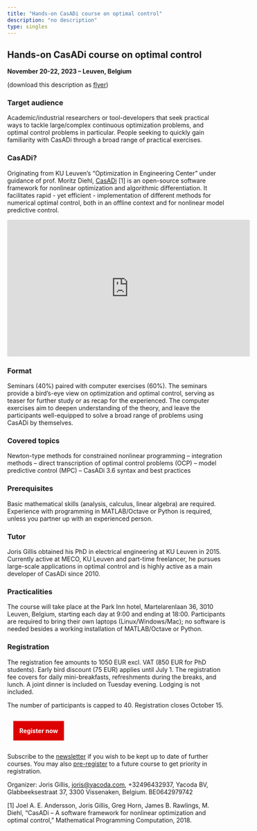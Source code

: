 ```yaml
---
title: "Hands-on CasADi course on optimal control"
description: "no description"
type: singles
---
```


## Hands-on CasADi course on optimal control

**November 20-22, 2023 – Leuven, Belgium**

(download this description as [flyer](ocp2023.pdf))

### Target audience
Academic/industrial researchers or tool-developers that seek practical ways to tackle large/complex continuous optimization problems, and optimal control problems in particular. People seeking to quickly gain familiarity with CasADi through a broad range of practical exercises.

### CasADi?
Originating from KU Leuven’s “Optimization in Engineering Center” under guidance of prof. Moritz Diehl, [CasADi](http://casadi.org) [1] is an open-source software framework for nonlinear optimization and algorithmic differentiation. It facilitates rapid - yet efficient - implementation of different methods for numerical optimal control, both in an offline context and for nonlinear model predictive control.

<iframe width="560" height="315" src="https://www.youtube.com/embed/aygB4COWHCs" frameborder="0" allow="autoplay; encrypted-media" allowfullscreen></iframe>


### Format
Seminars (40%) paired with computer exercises (60%). The seminars provide a bird’s-eye view on optimization and optimal control, serving as teaser for further study or as recap for the experienced. The computer exercises aim to deepen understanding of the theory, and leave the participants well-equipped to solve a broad range of problems using CasADi by themselves.

### Covered topics
Newton-type methods for constrained nonlinear programming – integration methods – direct transcription of optimal control problems (OCP) – model predictive control (MPC) – CasADi 3.6 syntax and best practices

### Prerequisites
Basic mathematical skills (analysis, calculus, linear algebra) are required. Experience with programming in MATLAB/Octave or Python is required, unless you partner up with an experienced person.

### Tutor
Joris Gillis obtained his PhD in electrical engineering at KU Leuven in 2015. Currently active at MECO, KU Leuven and part-time freelancer, he pursues large-scale applications in optimal control and is highly active as a main developer of CasADi since 2010.

### Practicalities
The course will take place at the Park Inn hotel, Martelarenlaan 36, 3010 Leuven, Belgium, starting each day at 9:00 and ending at 18:00.
Participants are required to bring their own laptops (Linux/Windows/Mac); no software is needed besides a working installation of MATLAB/Octave or Python.

### Registration

The registration fee amounts to 1050 EUR excl. VAT (850 EUR for PhD students). Early bird discount (75 EUR) applies until July 1. The registration fee covers for daily mini-breakfasts, refreshments during the breaks, and lunch. A joint dinner is included on Tuesday evening. Lodging is not included.

The number of participants is capped to 40. Registration closes October 15.

<a class="button" style="text-align: center;color:white;background-color:#dc0000;padding: 1em;text-decoration: none;font-weight:bold;margin:1em;display: inline-block;" href="https://forms.gle/hX1ZcvZa2PZdrdqh9">Register now</a>

Subscribe to the [newsletter](https://forms.gle/9v1HKPYZDHcBYMXNA) if you wish to be kept up to date of further courses. You may also [pre-register](https://forms.gle/Pb7dwrwP6uanXeyr5) to a future course to get priority in registration.


Organizer: Joris Gillis, [joris@yacoda.com](mailto:joris@yacoda.com), +32496432937, Yacoda BV, Glabbeeksestraat 37, 3300 Vissenaken, Belgium. BE0642979742


[1] Joel A. E. Andersson, Joris Gillis, Greg Horn, James B. Rawlings, M. Diehl, “CasADi – A software framework for nonlinear optimization and optimal control,” Mathematical Programming Computation, 2018.




